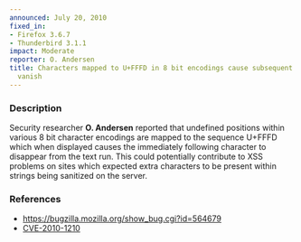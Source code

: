 ```yaml
---
announced: July 20, 2010
fixed_in:
- Firefox 3.6.7
- Thunderbird 3.1.1
impact: Moderate
reporter: O. Andersen
title: Characters mapped to U+FFFD in 8 bit encodings cause subsequent character to
  vanish
---
```


<h3>Description</h3>

<p>Security researcher <strong>O. Andersen</strong> reported that
undefined positions within various 8 bit character encodings are
mapped to the sequence U+FFFD which when displayed causes the
immediately following character to disappear from the text run.  This
could potentially contribute to XSS problems on sites which expected
extra characters to be present within strings being sanitized on the
server.</p>

<h3>References</h3>

<ul>
  <li><a href="https://bugzilla.mozilla.org/show_bug.cgi?id=564679">https://bugzilla.mozilla.org/show_bug.cgi?id=564679</a></li>
  <li><a class="ex-ref" href="http://cve.mitre.org/cgi-bin/cvename.cgi?name=CVE-2010-1210">CVE-2010-1210</a></li>
</ul>




